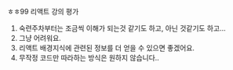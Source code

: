 ㅎㅎ99 리액트 강의 평가

1. 숙련주차부터는 조금씩 이해가 되는것 같기도 하고, 아닌 것같기도 하고...
2. 그냥 어려워요.
3. 리액트 배경지식에 관련된 정보를 더 얻을 수 있으면 좋겠어요.
4. 무작정 코드만 따라하는 방식은 원하지 않습니다..
